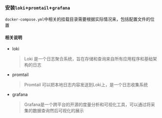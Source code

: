 ### 安装`loki`+`promtail`+`grafana`

`docker-compose.yml`中相关的挂载目录需要根据实际情况来，包括配置文件的位置

#### 相关说明
- loki
  > Loki 是一个日志聚合系统，旨在存储和查询来自所有应用程序和基础架构的日志
- promtail
  > Promtail 可以把本地日志内容发送到Loki上，是一个日志收集系统
- grafana
  > Grafana是一个跨平台的开源的度量分析和可视化工具，可以通过将采集的数据查询然后可视化的展示